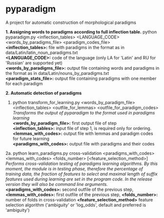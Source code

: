 # pyparadigm
A project for automatic construction of morphological paradigms

**1. Assigning words to paradigms according to full inflection table.**
python pyparadigm.py <inflection_tables> <LANGUAGE_CODE> <words_by_paradigms_file> <paradigm_codes_file>  
**<inflection_tables>:** file with paradigms in the format as in data/Latin/latin_noun_paradigms.txt  
**<LANGUAGE_CODE>:** code of the language (only LA for 'Latin' and RU for 'Russian' are supported yet)  
**<words_by_paradigms_file>:** output file containing words and paradigms in the format as in data/Latin/nouns_by_paradigms.txt  
**<paradigm_stats_file>:** output file containing paradigms with one member for each paradigm

**2. Automatic detection of paradigms**
1. python transform_for_learning.py <words_by_paradigm_file> <inflection_tables> <outfile_for_lemmas> <outfile_for_paradigm_codes>   
   *Transforms the output of pyparadigm to the format used in paradigms learning*  
   **<words_by_paradigm_file>:** first output file of step    **<inflection_tables>:** input file of step 1, is required only for ordering.  
   **<lemmas_with_codes>:** output file with lemmas and paradigm codes for future learning  
   **<paradigms_with_codes>:** output file with paradigms and their codes

2a. python learn_paradigms.py cross-validation <paradigms_with_codes> <lemmas_with_codes> <folds_number> [<feature_selection_method>]  
   *Performs cross-validation testing of paradigms learning algorithms. By this moment, the module is in testing phase, therefore the percentage of training data, the fraction of features to select and maximal length of suffix features used during learning are set in the program code. In the release version they will also be command line arguments.*  
   **<paradigms_with_codes>:** second outfile of the previous step,
   **<lemmas_with_codes>:** first outfile of the previous step,
   **<folds_number>:** number of folds in cross-validation
   **<feature_selection_method>** feature selection algorithm ('ambiguity' or 'log_odds', default and preferred is 'ambiguity')
   
    
